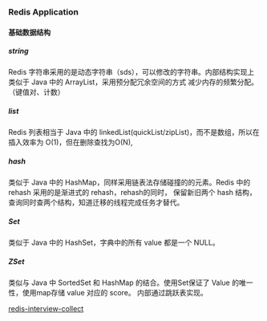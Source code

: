 

### Redis Application

#### 基础数据结构

##### string

Redis 字符串采用的是动态字符串（sds），可以修改的字符串。内部结构实现上类似于 Java 中的 ArrayList，采用预分配冗余空间的方式
减少内存的频繁分配。（键值对、计数）

##### list

Redis 列表相当于 Java 中的 linkedList(quickList/zipList)，而不是数组，所以在插入效率为 O(1)，但在删除查找为O(N),

##### hash

类似于 Java 中的 HashMap，同样采用链表法存储碰撞的的元素。Redis 中的 rehash 采用的是渐进式的 rehash，rehash的同时，
保留新旧两个 hash 结构，查询同时查两个结构，知道迁移的线程完成任务才替代。

##### Set

类似于 Java 中的 HashSet，字典中的所有 value 都是一个 NULL。

##### ZSet

类似与 Java 中 SortedSet 和 HashMap 的结合。使用Set保证了 Value 的唯一性，使用map存储 value 对应的 score。
内部通过跳跃表实现。



[redis-interview-collect](https://mp.weixin.qq.com/s/-y1zvqWEJ3Tt4h39Z0WBJg)